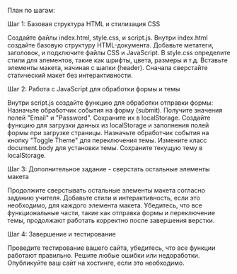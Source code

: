 План по шагам:

Шаг 1: Базовая структура HTML и стилизация CSS

Создайте файлы index.html, style.css, и script.js.
Внутри index.html создайте базовую структуру HTML-документа.
Добавьте метатеги, заголовок, и подключите файлы CSS и JavaScript.
В style.css определите стили для элементов, такие как шрифты, цвета, размеры и т.д.
Вставьте элементы макета, начиная с шапки (header). Сначала сверстайте статический макет без интерактивности.

Шаг 2: Работа с JavaScript для обработки формы и темы

Внутри script.js создайте функцию для обработки отправки формы:
Назначьте обработчик события на форму (submit).
Получите значения полей "Email" и "Password".
Сохраните их в localStorage.
Создайте функцию для загрузки данных из localStorage и заполнения полей формы при загрузке страницы.
Назначьте обработчик события на кнопку "Toggle Theme" для переключения темы.
Измените класс document.body для установки темы.
Сохраните текущую тему в localStorage.

Шаг 3: Дополнительное задание - сверстать остальные элементы макета

Продолжите сверстывать остальные элементы макета согласно заданию учителя.
Добавьте стили и интерактивность, если это необходимо, для каждого элемента макета.
Убедитесь, что все функциональные части, такие как отправка формы и переключение темы, продолжают работать корректно после завершения верстки.

Шаг 4: Завершение и тестирование

Проведите тестирование вашего сайта, убедитесь, что все функции работают правильно.
Решите любые ошибки или недоработки.
Опубликуйте ваш сайт на хостинге, если это необходимо.